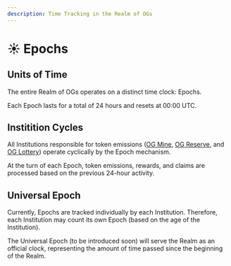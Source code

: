 ```yaml
---
description: Time Tracking in the Realm of OGs
---
```


# ☀️ Epochs

## Units of Time

The entire Realm of OGs operates on a distinct time clock: Epochs.&#x20;

Each Epoch lasts for a total of 24 hours and resets at 00:00 UTC.

## Institition Cycles

All Institutions responsible for token emissions ([OG Mine](../institutions/og-mine.md), [OG Reserve](../institutions/og-reserve.md), and [OG Lottery](../institutions/og-lottery.md)) operate cyclically by the Epoch mechanism.&#x20;

At the turn of each Epoch, token emissions, rewards, and claims are processed based on the previous 24-hour activity.

## Universal Epoch

Currently, Epochs are tracked individually by each Institution. Therefore, each Institution may count its own Epoch (based on the age of the Institution).

The Universal Epoch (to be introduced soon) will serve the Realm as an official clock, representing the amount of time passed since the beginning of the Realm.
